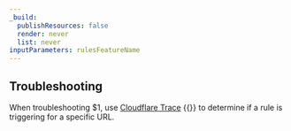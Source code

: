 ```yaml
---
_build:
  publishResources: false
  render: never
  list: never
inputParameters: rulesFeatureName
---
```


## Troubleshooting

When troubleshooting $1, use [Cloudflare Trace](/fundamentals/basic-tasks/trace-request/) {{<inline-pill style="beta">}} to determine if a rule is triggering for a specific URL.